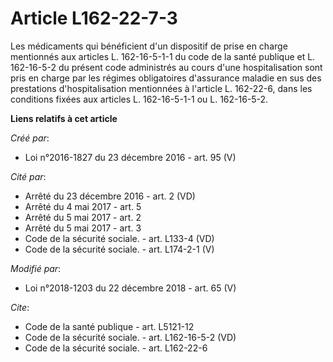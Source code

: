 # Article L162-22-7-3

Les médicaments qui bénéficient d'un dispositif de prise en charge mentionnés aux articles L. 162-16-5-1-1 du code de la
santé publique et L. 162-16-5-2 du présent code administrés au cours d'une hospitalisation sont pris en charge par les
régimes obligatoires d'assurance maladie en sus des prestations d'hospitalisation mentionnées à l'article L. 162-22-6, dans
les conditions fixées aux articles L. 162-16-5-1-1 ou L. 162-16-5-2.

**Liens relatifs à cet article**

_Créé par_:

  - Loi n°2016-1827 du 23 décembre 2016 - art. 95 (V)

_Cité par_:

  - Arrêté du 23 décembre 2016 - art. 2 (VD)
  - Arrêté du 4 mai 2017 - art. 5
  - Arrêté du 5 mai 2017 - art. 2
  - Arrêté du 5 mai 2017 - art. 3
  - Code de la sécurité sociale. - art. L133-4 (VD)
  - Code de la sécurité sociale. - art. L174-2-1 (V)

_Modifié par_:

  - Loi n°2018-1203 du 22 décembre 2018 - art. 65 (V)

_Cite_:

  - Code de la santé publique - art. L5121-12
  - Code de la sécurité sociale. - art. L162-16-5-2 (VD)
  - Code de la sécurité sociale. - art. L162-22-6
